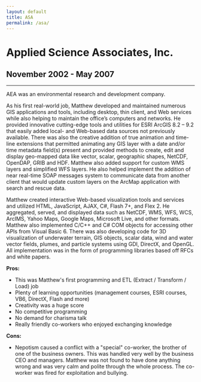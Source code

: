 ```yaml
---
layout: default
title: ASA
permalink: /asa/
---
```

# Applied Science Associates, Inc.
## November 2002 - May 2007
<hr class="hr-plain">

AEA was an environmental research and development company.

As his first real-world job, Matthew developed and maintained numerous GIS applications and tools, including desktop, thin client, and Web services while also helping to maintain the office’s computers and networks. He provided innovative cutting-edge tools and utilities for ESRI ArcGIS 8.2 – 9.2 that easily added local- and Web-based data sources not previously available. There was also the creative addition of true animation and time-line extensions that permitted animating any GIS layer with a date and/or time metadata field(s) present and provided methods to create, edit and display geo-mapped data like vector, scalar, geographic shapes, NetCDF, OpenDAP, GRIB and HDF. Matthew also added support for custom WMS layers and simplified WFS layers. He also helped implement the addition of near real-time SOAP messages system to communicate data from another client that would update custom layers on the ArcMap application with search and rescue data.

Matthew created interactive Web-based visualization tools and services and utilized HTML, JavaScript, AJAX, C#, Flash 7+, and Flex 2. He aggregated, served, and displayed data such as NetCDF, WMS, WFS, WCS, ArcIMS, Yahoo Maps, Google Maps, Microsoft Live, and other formats. Matthew also implemented C/C++ and C# COM objects for accessing other APIs from Visual Basic 6. There was also developing code for 3D visualization of underwater terrain, GIS objects, scalar data, wind and water vector fields, plumes, and particle systems using GDI, DirectX, and OpenGL. All implementation was in the form of programming libraries based off RFCs and white papers.

**Pros:**
* This was Matthew's first programming and ETL (Extract / Transform / Load) job
* Plenty of learning opportunities (management courses, ESRI courses, VB6, DirectX, Flash and more)
* Creativity was a huge score
* No competitive programming
* No demand for charisma talk
* Really friendly co-workers who enjoyed exchanging knowledge

**Cons:**
* Nepotism caused a conflict with a "special" co-worker, the brother of one of the business owners. This was handled very well by the business CEO and managers. Matthew was not found to have done anything wrong and was very calm and polite through the whole process. The co-worker was fired for exploitation and bullying.